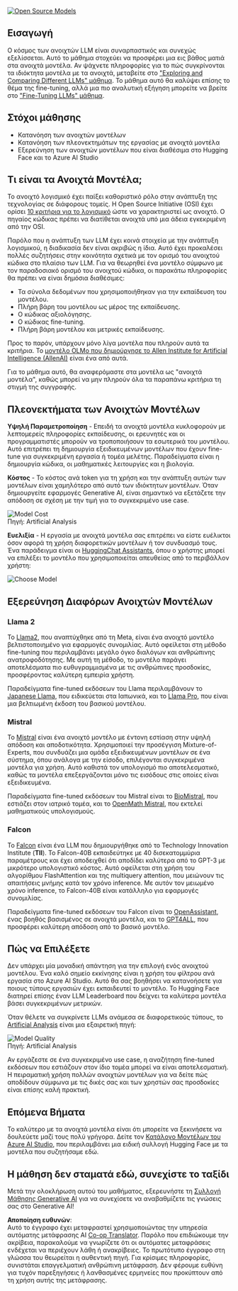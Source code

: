 <!--
CO_OP_TRANSLATOR_METADATA:
{
  "original_hash": "0bba96e53ab841d99db731892a51fab8",
  "translation_date": "2025-07-09T17:09:53+00:00",
  "source_file": "16-open-source-models/README.md",
  "language_code": "el"
}
-->
[![Open Source Models](../../../translated_images/16-lesson-banner.6b56555e8404fda1716382db4832cecbe616ccd764de381f0af6cfd694d05f74.el.png)](https://aka.ms/gen-ai-lesson16-gh?WT.mc_id=academic-105485-koreyst)

## Εισαγωγή

Ο κόσμος των ανοιχτών LLM είναι συναρπαστικός και συνεχώς εξελίσσεται. Αυτό το μάθημα στοχεύει να προσφέρει μια εις βάθος ματιά στα ανοιχτά μοντέλα. Αν ψάχνετε πληροφορίες για το πώς συγκρίνονται τα ιδιόκτητα μοντέλα με τα ανοιχτά, μεταβείτε στο ["Exploring and Comparing Different LLMs" μάθημα](../02-exploring-and-comparing-different-llms/README.md?WT.mc_id=academic-105485-koreyst). Το μάθημα αυτό θα καλύψει επίσης το θέμα της fine-tuning, αλλά μια πιο αναλυτική εξήγηση μπορείτε να βρείτε στο ["Fine-Tuning LLMs" μάθημα](../18-fine-tuning/README.md?WT.mc_id=academic-105485-koreyst).

## Στόχοι μάθησης

- Κατανόηση των ανοιχτών μοντέλων  
- Κατανόηση των πλεονεκτημάτων της εργασίας με ανοιχτά μοντέλα  
- Εξερεύνηση των ανοιχτών μοντέλων που είναι διαθέσιμα στο Hugging Face και το Azure AI Studio  

## Τι είναι τα Ανοιχτά Μοντέλα;

Το ανοιχτό λογισμικό έχει παίξει καθοριστικό ρόλο στην ανάπτυξη της τεχνολογίας σε διάφορους τομείς. Η Open Source Initiative (OSI) έχει ορίσει [10 κριτήρια για το λογισμικό](https://web.archive.org/web/20241126001143/https://opensource.org/osd?WT.mc_id=academic-105485-koreyst) ώστε να χαρακτηριστεί ως ανοιχτό. Ο πηγαίος κώδικας πρέπει να διατίθεται ανοιχτά υπό μια άδεια εγκεκριμένη από την OSI.

Παρόλο που η ανάπτυξη των LLM έχει κοινά στοιχεία με την ανάπτυξη λογισμικού, η διαδικασία δεν είναι ακριβώς η ίδια. Αυτό έχει προκαλέσει πολλές συζητήσεις στην κοινότητα σχετικά με τον ορισμό του ανοιχτού κώδικα στο πλαίσιο των LLM. Για να θεωρηθεί ένα μοντέλο σύμφωνο με τον παραδοσιακό ορισμό του ανοιχτού κώδικα, οι παρακάτω πληροφορίες θα πρέπει να είναι δημόσια διαθέσιμες:

- Τα σύνολα δεδομένων που χρησιμοποιήθηκαν για την εκπαίδευση του μοντέλου.  
- Πλήρη βάρη του μοντέλου ως μέρος της εκπαίδευσης.  
- Ο κώδικας αξιολόγησης.  
- Ο κώδικας fine-tuning.  
- Πλήρη βάρη μοντέλου και μετρικές εκπαίδευσης.  

Προς το παρόν, υπάρχουν μόνο λίγα μοντέλα που πληρούν αυτά τα κριτήρια. Το [μοντέλο OLMo που δημιούργησε το Allen Institute for Artificial Intelligence (AllenAI)](https://huggingface.co/allenai/OLMo-7B?WT.mc_id=academic-105485-koreyst) είναι ένα από αυτά.

Για το μάθημα αυτό, θα αναφερόμαστε στα μοντέλα ως "ανοιχτά μοντέλα", καθώς μπορεί να μην πληρούν όλα τα παραπάνω κριτήρια τη στιγμή της συγγραφής.

## Πλεονεκτήματα των Ανοιχτών Μοντέλων

**Υψηλή Παραμετροποίηση** - Επειδή τα ανοιχτά μοντέλα κυκλοφορούν με λεπτομερείς πληροφορίες εκπαίδευσης, οι ερευνητές και οι προγραμματιστές μπορούν να τροποποιήσουν τα εσωτερικά του μοντέλου. Αυτό επιτρέπει τη δημιουργία εξειδικευμένων μοντέλων που έχουν fine-tune για συγκεκριμένη εργασία ή τομέα μελέτης. Παραδείγματα είναι η δημιουργία κώδικα, οι μαθηματικές λειτουργίες και η βιολογία.

**Κόστος** - Το κόστος ανά token για τη χρήση και την ανάπτυξη αυτών των μοντέλων είναι χαμηλότερο από αυτό των ιδιόκτητων μοντέλων. Όταν δημιουργείτε εφαρμογές Generative AI, είναι σημαντικό να εξετάζετε την απόδοση σε σχέση με την τιμή για το συγκεκριμένο use case.

![Model Cost](../../../translated_images/model-price.3f5a3e4d32ae00b465325159e1f4ebe7b5861e95117518c6bfc37fe842950687.el.png)  
Πηγή: Artificial Analysis

**Ευελιξία** - Η εργασία με ανοιχτά μοντέλα σας επιτρέπει να είστε ευέλικτοι όσον αφορά τη χρήση διαφορετικών μοντέλων ή τον συνδυασμό τους. Ένα παράδειγμα είναι οι [HuggingChat Assistants](https://huggingface.co/chat?WT.mc_id=academic-105485-koreyst), όπου ο χρήστης μπορεί να επιλέξει το μοντέλο που χρησιμοποιείται απευθείας από το περιβάλλον χρήστη:

![Choose Model](../../../translated_images/choose-model.f095d15bbac922141591fd4fac586dc8d25e69b42abf305d441b84c238e293f2.el.png)

## Εξερεύνηση Διαφόρων Ανοιχτών Μοντέλων

### Llama 2

Το [Llama2](https://huggingface.co/meta-llama?WT.mc_id=academic-105485-koreyst), που αναπτύχθηκε από τη Meta, είναι ένα ανοιχτό μοντέλο βελτιστοποιημένο για εφαρμογές συνομιλίας. Αυτό οφείλεται στη μέθοδο fine-tuning που περιλαμβάνει μεγάλο όγκο διαλόγων και ανθρώπινης ανατροφοδότησης. Με αυτή τη μέθοδο, το μοντέλο παράγει αποτελέσματα πιο ευθυγραμμισμένα με τις ανθρώπινες προσδοκίες, προσφέροντας καλύτερη εμπειρία χρήστη.

Παραδείγματα fine-tuned εκδόσεων του Llama περιλαμβάνουν το [Japanese Llama](https://huggingface.co/elyza/ELYZA-japanese-Llama-2-7b?WT.mc_id=academic-105485-koreyst), που ειδικεύεται στα Ιαπωνικά, και το [Llama Pro](https://huggingface.co/TencentARC/LLaMA-Pro-8B?WT.mc_id=academic-105485-koreyst), που είναι μια βελτιωμένη έκδοση του βασικού μοντέλου.

### Mistral

Το [Mistral](https://huggingface.co/mistralai?WT.mc_id=academic-105485-koreyst) είναι ένα ανοιχτό μοντέλο με έντονη εστίαση στην υψηλή απόδοση και αποδοτικότητα. Χρησιμοποιεί την προσέγγιση Mixture-of-Experts, που συνδυάζει μια ομάδα εξειδικευμένων μοντέλων σε ένα σύστημα, όπου ανάλογα με την είσοδο, επιλέγονται συγκεκριμένα μοντέλα για χρήση. Αυτό καθιστά τον υπολογισμό πιο αποτελεσματικό, καθώς τα μοντέλα επεξεργάζονται μόνο τις εισόδους στις οποίες είναι εξειδικευμένα.

Παραδείγματα fine-tuned εκδόσεων του Mistral είναι το [BioMistral](https://huggingface.co/BioMistral/BioMistral-7B?text=Mon+nom+est+Thomas+et+mon+principal?WT.mc_id=academic-105485-koreyst), που εστιάζει στον ιατρικό τομέα, και το [OpenMath Mistral](https://huggingface.co/nvidia/OpenMath-Mistral-7B-v0.1-hf?WT.mc_id=academic-105485-koreyst), που εκτελεί μαθηματικούς υπολογισμούς.

### Falcon

Το [Falcon](https://huggingface.co/tiiuae?WT.mc_id=academic-105485-koreyst) είναι ένα LLM που δημιουργήθηκε από το Technology Innovation Institute (**TII**). Το Falcon-40B εκπαιδεύτηκε με 40 δισεκατομμύρια παραμέτρους και έχει αποδειχθεί ότι αποδίδει καλύτερα από το GPT-3 με μικρότερο υπολογιστικό κόστος. Αυτό οφείλεται στη χρήση του αλγορίθμου FlashAttention και της multiquery attention, που μειώνουν τις απαιτήσεις μνήμης κατά τον χρόνο inference. Με αυτόν τον μειωμένο χρόνο inference, το Falcon-40B είναι κατάλληλο για εφαρμογές συνομιλίας.

Παραδείγματα fine-tuned εκδόσεων του Falcon είναι το [OpenAssistant](https://huggingface.co/OpenAssistant/falcon-40b-sft-top1-560?WT.mc_id=academic-105485-koreyst), ένας βοηθός βασισμένος σε ανοιχτά μοντέλα, και το [GPT4ALL](https://huggingface.co/nomic-ai/gpt4all-falcon?WT.mc_id=academic-105485-koreyst), που προσφέρει καλύτερη απόδοση από το βασικό μοντέλο.

## Πώς να Επιλέξετε

Δεν υπάρχει μία μοναδική απάντηση για την επιλογή ενός ανοιχτού μοντέλου. Ένα καλό σημείο εκκίνησης είναι η χρήση του φίλτρου ανά εργασία στο Azure AI Studio. Αυτό θα σας βοηθήσει να κατανοήσετε για ποιους τύπους εργασιών έχει εκπαιδευτεί το μοντέλο. Το Hugging Face διατηρεί επίσης έναν LLM Leaderboard που δείχνει τα καλύτερα μοντέλα βάσει συγκεκριμένων μετρικών.

Όταν θέλετε να συγκρίνετε LLMs ανάμεσα σε διαφορετικούς τύπους, το [Artificial Analysis](https://artificialanalysis.ai/?WT.mc_id=academic-105485-koreyst) είναι μια εξαιρετική πηγή:

![Model Quality](../../../translated_images/model-quality.aaae1c22e00f7ee1cd9dc186c611ac6ca6627eabd19e5364dce9e216d25ae8a5.el.png)  
Πηγή: Artificial Analysis

Αν εργάζεστε σε ένα συγκεκριμένο use case, η αναζήτηση fine-tuned εκδόσεων που εστιάζουν στον ίδιο τομέα μπορεί να είναι αποτελεσματική. Η πειραματική χρήση πολλών ανοιχτών μοντέλων για να δείτε πώς αποδίδουν σύμφωνα με τις δικές σας και των χρηστών σας προσδοκίες είναι επίσης καλή πρακτική.

## Επόμενα Βήματα

Το καλύτερο με τα ανοιχτά μοντέλα είναι ότι μπορείτε να ξεκινήσετε να δουλεύετε μαζί τους πολύ γρήγορα. Δείτε τον [Κατάλογο Μοντέλων του Azure AI Studio](https://ai.azure.com?WT.mc_id=academic-105485-koreyst), που περιλαμβάνει μια ειδική συλλογή Hugging Face με τα μοντέλα που συζητήσαμε εδώ.

## Η μάθηση δεν σταματά εδώ, συνεχίστε το ταξίδι

Μετά την ολοκλήρωση αυτού του μαθήματος, εξερευνήστε τη [Συλλογή Μάθησης Generative AI](https://aka.ms/genai-collection?WT.mc_id=academic-105485-koreyst) για να συνεχίσετε να αναβαθμίζετε τις γνώσεις σας στο Generative AI!

**Αποποίηση ευθυνών**:  
Αυτό το έγγραφο έχει μεταφραστεί χρησιμοποιώντας την υπηρεσία αυτόματης μετάφρασης AI [Co-op Translator](https://github.com/Azure/co-op-translator). Παρόλο που επιδιώκουμε την ακρίβεια, παρακαλούμε να γνωρίζετε ότι οι αυτόματες μεταφράσεις ενδέχεται να περιέχουν λάθη ή ανακρίβειες. Το πρωτότυπο έγγραφο στη γλώσσα του θεωρείται η αυθεντική πηγή. Για κρίσιμες πληροφορίες, συνιστάται επαγγελματική ανθρώπινη μετάφραση. Δεν φέρουμε ευθύνη για τυχόν παρεξηγήσεις ή λανθασμένες ερμηνείες που προκύπτουν από τη χρήση αυτής της μετάφρασης.